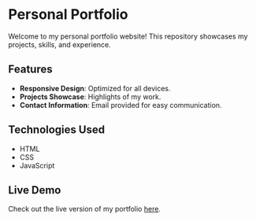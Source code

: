 # Personal Portfolio

Welcome to my personal portfolio website! This repository showcases my projects, skills, and experience.

## Features

- **Responsive Design**: Optimized for all devices.
- **Projects Showcase**: Highlights of my work.
- **Contact Information**: Email provided for easy communication.

## Technologies Used

- HTML
- CSS
- JavaScript

## Live Demo

Check out the live version of my portfolio [here](https://prateek-16.github.io/Personal-Portfolio/).
